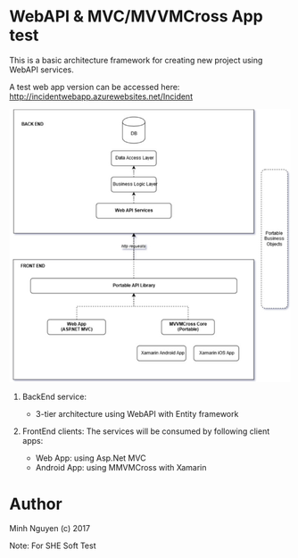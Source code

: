 # WebAPI & MVC/MVVMCross App test

This is a basic architecture framework for creating new project using WebAPI services.

A test web app version can be accessed here: http://incidentwebapp.azurewebsites.net/Incident 

![Architecture Diagram](https://github.com/minhnguyenlinknode/IncidentApp/raw/master/Diagram.jpg)

1. BackEnd service:
   + 3-tier architecture using WebAPI with Entity framework

2. FrontEnd clients:
   The services will be consumed by following client apps: 
   + Web App: using Asp.Net MVC
   + Android App: using MMVMCross with Xamarin

# Author
 Minh Nguyen (c) 2017
 
 Note: For SHE Soft Test
